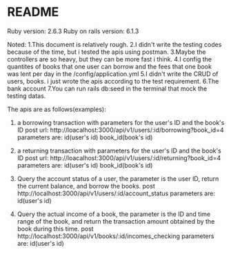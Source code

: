# README

Ruby version: 2.6.3
Ruby on rails version: 6.1.3

Noted: 
1.This document is relatively rough.
2.I didn't write the testing codes because of the time, but i tested the apis using postman.
3.Maybe the controllers are so heavy, but they can be more fast i think.
4.I config the quantites of books that one user can borrow and the fees that one book was lent per day in the   /config/application.yml
5.I didn't write the CRUD of users, books. i just wrote the apis according to the test requirement.
6.The bank account 
7.You can run rails db:seed in the terminal that mock the testing datas.




The apis are as follows(examples):
1. a borrowing transaction with parameters for the user's ID and the book's ID
   post url: http://loacalhost:3000/api/v1/users/:id/borrowing?book_id=4
   parameters are: 
          id(user's id)
          book_id(book's id)

2. a returning transaction with parameters for the user's ID and the book's ID
   post url: http://loacalhost:3000/api/v1/users/:id/returning?book_id=4
   parameters are: 
          id(user's id)
          book_id(book's id)

3. Query the account status of a user, the parameter is the user ID, return the current     balance, and borrow the books.
   post http://localhost:3000/api/v1/users/:id/account_status
   parameters are: 
          id(user's id)

4. Query the actual income of a book, the parameter is the ID and time range of the book, and return the transaction amount obtained by the book during this time.
  post http://localhost:3000/api/v1/books/:id/incomes_checking
  parameters are: 
          id(user's id)


